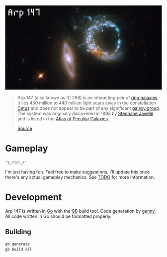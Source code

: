 ![Arp 147](assets/screenshots/Arp_147.jpg)

> Arp 147 (also known as IC 298) is an interacting pair of [ring galaxies](https://en.wikipedia.org/wiki/Ring_galaxies). It lies 430 million to 440 million light years away in the constellation [Cetus](https://en.wikipedia.org/wiki/Cetus) and does not appear to be part of any significant [galaxy group](https://en.wikipedia.org/wiki/Galaxy_group). The system was originally discovered in 1893 by [Stephane Javelle](https://en.wikipedia.org/wiki/Stephane_Javelle) and is listed in the [Atlas of Peculiar Galaxies](https://en.wikipedia.org/wiki/Atlas_of_Peculiar_Galaxies).
>
> [Source](https://en.wikipedia.org/wiki/Arp_147)

# Gameplay

`¯\_(ツ)_/¯`

I'm just having fun. Feel free to make suggestions. I'll update this once there's any actual gameplay mechanics. See [TODO](TODO.md) for more information.

# Development

Arp 147 is written in [Go](https://golang.org/) with the [GB](https://getgb.io/) build tool. Code generation by [genny](https://github.com/cheekybits/genny). All code written in Go should be formatted properly.

## Building

```bash
gb generate
gb build all
```
